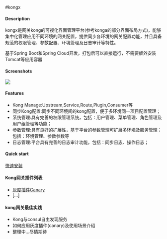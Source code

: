 #kongx

#### Description
kongx是网关kong的可视化界面管理平台(参考konga的部分界面布局方式)，能够集中化管理应用不同环境的网关配置，提供同步各环境的网关配置功能，并且具备规范的权限管理、参数配置、环境管理及日志审计等特性。

基于Spring Boot和Spring Cloud开发，打包后可以直接运行，不需要额外安装Tomcat等应用容器
#### Screenshots
![](https://gitee.com/raoxy/kongx/blob/master/docs/screen.png)

#### Features

- Kong Manage:Upstream,Service,Route,Plugin,Consumer等
- 同步Kong配置:同步不同环境间的kong配置，便于多环境同一项目配置管理； 
- 系统管理:具有完善的权限管理系统，包括：用户管理、菜单管理、角色管理及用户组管理等功能；
- 参数管理:具有良好的扩展性，基于平台的参数管理可扩展多环境及服务管理；包括：环境管理、参数参数等
- 日志管理:平台具有完善的日志审计功能，包括：同步日志、操作日志；

#### Quick start
[快速安装](https://gitee.com/raoxy/kongx/wikis/pages?sort_id=2979225&doc_id=983590)

#### Kong网关插件列表
- [灰度插件Canary](https://gitee.com/raoxy/kong-plugins-canary)
- [...]

#### kong网关最佳实践

- Kong与consul自主发现服务
- 如何应用灰度插件(canary)及使用场景介绍
- 整理中...尽情期待